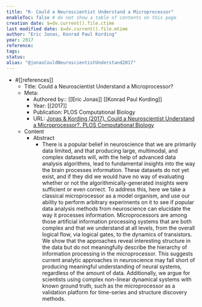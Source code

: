 ```yaml
---
title: "R- Could a Neuroscientist Understand a Microprocessor"
enableToc: false # do not show a table of contents on this page
creation date: $=dv.current().file.ctime
last modified date: $=dv.current().file.mtime
author: "Eric Jonas, Konrad Paul Kording"
year: 2017
reference: 
tags: 
status: 
alias: "@jonasCouldNeuroscientistUnderstand2017"
---
```


-   #[[references]]
    -   Title: Could a Neuroscientist Understand a Microprocessor?
    -   Meta:
        -   Authored by:: [[Eric Jonas]] [[Konrad Paul Kording]]
        -   Year: [[2017]]
        -   Publication: PLOS Computational Biology
        -   URL: [Jonas & Kording (2017). Could a Neuroscientist Understand a Microprocessor?. PLOS Computational Biology](https://journals.plos.org/ploscompbiol/article?id=10.1371/journal.pcbi.1005268)
    -   Content
        -   Abstract
            -   There is a popular belief in neuroscience that we are primarily data limited, and that producing large, multimodal, and complex datasets will, with the help of advanced data analysis algorithms, lead to fundamental insights into the way the brain processes information. These datasets do not yet exist, and if they did we would have no way of evaluating whether or not the algorithmically-generated insights were sufficient or even correct. To address this, here we take a classical microprocessor as a model organism, and use our ability to perform arbitrary experiments on it to see if popular data analysis methods from neuroscience can elucidate the way it processes information. Microprocessors are among those artificial information processing systems that are both complex and that we understand at all levels, from the overall logical flow, via logical gates, to the dynamics of transistors. We show that the approaches reveal interesting structure in the data but do not meaningfully describe the hierarchy of information processing in the microprocessor. This suggests current analytic approaches in neuroscience may fall short of producing meaningful understanding of neural systems, regardless of the amount of data. Additionally, we argue for scientists using complex non-linear dynamical systems with known ground truth, such as the microprocessor as a validation platform for time-series and structure discovery methods.
